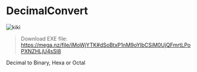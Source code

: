 # DecimalConvert
![kiki](https://user-images.githubusercontent.com/98966871/153211632-f605c07f-673e-4940-bb1b-fe73ba2c7655.png)

> Download EXE file: https://mega.nz/file/iMoWjYTK#dSoBtxP1nM9oYIbCSiM0UjQFmrtLPoPXNZHLjU4sSI8

Decimal to Binary, Hexa or Octal


